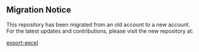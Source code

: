 ## Migration Notice

This repository has been migrated from an old account to a new account. For the latest updates and contributions, please visit the new repository at:

[export-excel](https://github.com/tungwongchi/export-excel)
